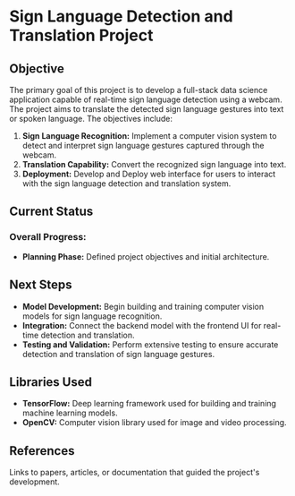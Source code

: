 # Sign Language Detection and Translation Project

## Objective
The primary goal of this project is to develop a full-stack data science application capable of real-time sign language detection using a webcam. The project aims to translate the detected sign language gestures into text or spoken language. The objectives include:

1. **Sign Language Recognition:** Implement a computer vision system to detect and interpret sign language gestures captured through the webcam.
2. **Translation Capability:** Convert the recognized sign language into text.
3. **Deployment:** Develop and Deploy web interface for users to interact with the sign language detection and translation system.

## Current Status

### Overall Progress:
- **Planning Phase:** Defined project objectives and initial architecture.

## Next Steps
- **Model Development:** Begin building and training computer vision models for sign language recognition.
- **Integration:** Connect the backend model with the frontend UI for real-time detection and translation.
- **Testing and Validation:** Perform extensive testing to ensure accurate detection and translation of sign language gestures.

## Libraries Used
- **TensorFlow:** Deep learning framework used for building and training machine learning models.
- **OpenCV:** Computer vision library used for image and video processing.

## References 
Links to papers, articles, or documentation that guided the project's development.
